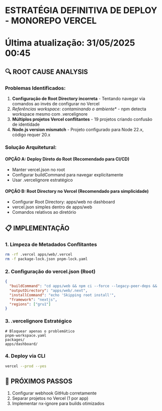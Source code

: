 # ESTRATÉGIA DEFINITIVA DE DEPLOY - MONOREPO VERCEL
# Última atualização: 31/05/2025 00:45

## 🔍 ROOT CAUSE ANALYSIS

### Problemas Identificados:
1. **Configuração de Root Directory incorreta** - Tentando navegar via comandos ao invés de configurar no Vercel
2. **Referências workspace:* contaminando o ambiente** - npm detecta workspace mesmo com .vercelignore
3. **Múltiplos projetos Vercel conflitantes** - 19 projetos criando confusão de identidade
4. **Node.js version mismatch** - Projeto configurado para Node 22.x, código requer 20.x

### Solução Arquitetural:

#### OPÇÃO A: Deploy Direto do Root (Recomendado para CI/CD)
- Manter vercel.json no root
- Configurar buildCommand para navegar explicitamente
- Usar .vercelignore estratégico

#### OPÇÃO B: Root Directory no Vercel (Recomendado para simplicidade)
- Configurar Root Directory: apps/web no dashboard
- vercel.json simples dentro de apps/web
- Comandos relativos ao diretório

## 📋 IMPLEMENTAÇÃO

### 1. Limpeza de Metadados Conflitantes
```bash
rm -rf .vercel apps/web/.vercel
rm -f package-lock.json pnpm-lock.yaml
```

### 2. Configuração do vercel.json (Root)
```json
{
  "buildCommand": "cd apps/web && npm ci --force --legacy-peer-deps && npm run build",
  "outputDirectory": "apps/web/.next",
  "installCommand": "echo 'Skipping root install'",
  "framework": "nextjs",
  "regions": ["gru1"]
}
```

### 3. .vercelignore Estratégico
```
# Bloquear apenas o problemático
pnpm-workspace.yaml
packages/
apps/dashboard/
```

### 4. Deploy via CLI
```bash
vercel --prod --yes
```

## 🚀 PRÓXIMOS PASSOS

1. Configurar webhook GitHub corretamente
2. Separar projetos no Vercel (1 por app)
3. Implementar nx-ignore para builds otimizados
